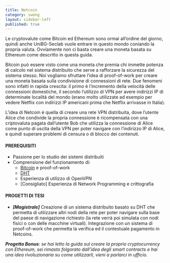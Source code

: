 ```yaml
---
title: Netcoin
category: sweng
layout: sidebar-left
published: true
---
```

Le cryptovalute come Bitcoin ed Ethereum sono ormai all’ordine del giorno,
quindi anche UniBG-Seclab vuole entrare in questo mondo coniando la propria valuta.
Ovviamente non ci basta creare una moneta basata su Ethereum come descritto
in questa guida.

Bitcoin può essere visto come una moneta che premia chi immette potenza
di calcolo nel sistema distribuito che serve a rafforzare la sicurezza del
sistema stesso. Noi vogliamo sfruttare l’idea di proof-of-work per creare
una moneta basata sulla condivisione di connessioni di rete.
Due fenomeni sono infatti in rapida crescita: il primo è l’incremento della
velocità delle connessioni domestiche, il secondo l’utilizzo di VPN per avere
indirizzi IP di determinate località del mondo (erano molto utilizzate ad esempio
per vedere Netflix con indirizzi IP americani prima che Netflix arrivasse in Italia).

L’idea di Netcoin è quella di creare una rete VPN distribuita, dove l’utente Alice
che condivide la propria connessione è ricompensata con una criptovaluta pagata
dall’utente Bob che utilizza la connessione di Alice come punto di uscita della
VPN per poter navigare con l’indirizzo IP di Alice, e quindi superare problemi di
censura o di blocco dei contenuti.


#### PREREQUISITI
* Passione per lo studio dei sistemi distribuiti
* Comprensione del funzionamento di:
  * [Bitcoin](https://www.weusecoins.com/en/questions/) e proof-of-work
  * [DHT](https://en.wikipedia.org/wiki/Distributed_hash_table)
  * Esperienza di utilizzo di OpenVPN
  * [Consigliato] Esperienza di Network Programming e crittografia


#### PROGETTI DI TESI
* **_[Magistrale]_** Creazione di un sistema distribuito basato su DHT che permetta
  di utilizzare altri nodi della rete per poter navigare sulla base del paese di
  navigazione richiesto (la rete verrà poi simulata con nodi fisici o con delle
  macchine virtuali). Integrazione con un sistema di proof-of-work che permetta la
  verifica ed il contestuale pagamento in Netcoins.




_**Progetto Bonus**: se hai letto la guida sul creare la proprio cryptocurrency con
Ethereum, sei rimasto folgorato dall’idea degli smart contracts e hai una idea
rivoluzionaria su come utilizzarli, vieni a parlarci in ufficio._

